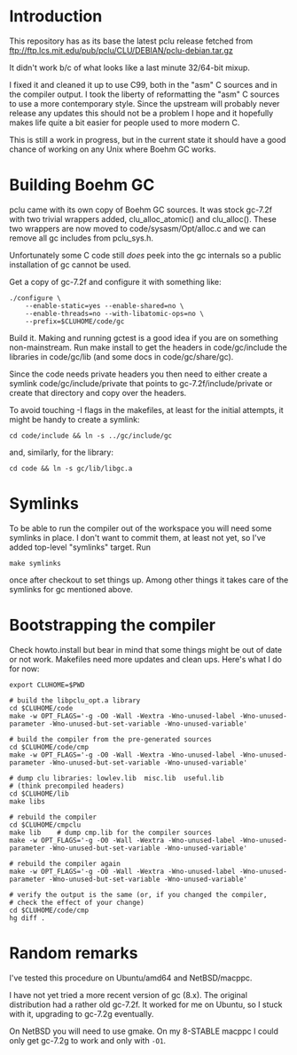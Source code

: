 # Introduction

This repository has as its base the latest pclu release fetched from
ftp://ftp.lcs.mit.edu/pub/pclu/CLU/DEBIAN/pclu-debian.tar.gz

It didn't work b/c of what looks like a last minute 32/64-bit mixup.

I fixed it and cleaned it up to use C99, both in the "asm" C sources
and in the compiler output.  I took the liberty of reformatting the
"asm" C sources to use a more contemporary style.  Since the upstream
will probably never release any updates this should not be a problem I
hope and it hopefully makes life quite a bit easier for people used to
more modern C.

This is still a work in progress, but in the current state it should
have a good chance of working on any Unix where Boehm GC works.


# Building Boehm GC

pclu came with its own copy of Boehm GC sources.  It was stock gc-7.2f
with two trivial wrappers added, clu_alloc_atomic() and clu_alloc().
These two wrappers are now moved to code/sysasm/Opt/alloc.c and we can
remove all gc includes from pclu_sys.h.

Unfortunately some C code still *does* peek into the gc internals so a
public installation of gc cannot be used.

Get a copy of gc-7.2f and configure it with something like:

    ./configure \
        --enable-static=yes --enable-shared=no \
        --enable-threads=no --with-libatomic-ops=no \
        --prefix=$CLUHOME/code/gc

Build it.  Making and running gctest is a good idea if you are on
something non-mainstream.  Run make install to get the headers in
code/gc/include the libraries in code/gc/lib (and some docs in
code/gc/share/gc).

Since the code needs private headers you then need to either create a
symlink code/gc/include/private that points to gc-7.2f/include/private
or create that directory and copy over the headers.

To avoid touching -I flags in the makefiles, at least for the initial
attempts, it might be handy to create a symlink:

    cd code/include && ln -s ../gc/include/gc

and, similarly, for the library:

    cd code && ln -s gc/lib/libgc.a


# Symlinks

To be able to run the compiler out of the workspace you will need some
symlinks in place.  I don't want to commit them, at least not yet, so
I've added top-level "symlinks" target.  Run

    make symlinks

once after checkout to set things up.  Among other things it takes
care of the symlinks for gc mentioned above.


# Bootstrapping the compiler

Check howto.install but bear in mind that some things might be out of
date or not work.  Makefiles need more updates and clean ups.  Here's
what I do for now:

    export CLUHOME=$PWD

    # build the libpclu_opt.a library
    cd $CLUHOME/code
    make -w OPT_FLAGS='-g -O0 -Wall -Wextra -Wno-unused-label -Wno-unused-parameter -Wno-unused-but-set-variable -Wno-unused-variable'

    # build the compiler from the pre-generated sources
    cd $CLUHOME/code/cmp
    make -w OPT_FLAGS='-g -O0 -Wall -Wextra -Wno-unused-label -Wno-unused-parameter -Wno-unused-but-set-variable -Wno-unused-variable'

    # dump clu libraries: lowlev.lib  misc.lib  useful.lib
    # (think precompiled headers)
    cd $CLUHOME/lib
    make libs

    # rebuild the compiler
    cd $CLUHOME/cmpclu
    make lib	# dump cmp.lib for the compiler sources
    make -w OPT_FLAGS='-g -O0 -Wall -Wextra -Wno-unused-label -Wno-unused-parameter -Wno-unused-but-set-variable -Wno-unused-variable'

    # rebuild the compiler again
    make -w OPT_FLAGS='-g -O0 -Wall -Wextra -Wno-unused-label -Wno-unused-parameter -Wno-unused-but-set-variable -Wno-unused-variable'

    # verify the output is the same (or, if you changed the compiler,
    # check the effect of your change)
    cd $CLUHOME/code/cmp
    hg diff .


# Random remarks

I've tested this procedure on Ubuntu/amd64 and NetBSD/macppc.

I have not yet tried a more recent version of gc (8.x).  The original
distribution had a rather old gc-7.2f.  It worked for me on Ubuntu, so
I stuck with it, upgrading to gc-7.2g eventually.

On NetBSD you will need to use gmake.  On my 8-STABLE macppc I could
only get gc-7.2g to work and only with `-O1`.
